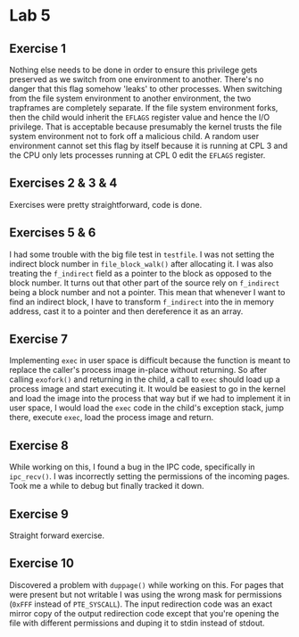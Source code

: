 # Lab 5

## Exercise 1

Nothing else needs to be done in order to ensure this privilege gets preserved as we switch from one environment to another. There's no danger that this flag somehow 'leaks' to other processes. When switching from the file system environment to another environment, the two trapframes are completely separate. If the file system environment forks, then the child would inherit the `EFLAGS` register value and hence the I/O privilege. That is acceptable because presumably the kernel trusts the file system environment not to fork off a malicious child. A random user environment cannot set this flag by itself because it is running at CPL 3 and the CPU only lets processes running at CPL 0 edit the `EFLAGS` register.

## Exercises 2 & 3 & 4

Exercises were pretty straightforward, code is done.

## Exercises 5 & 6

I had some trouble with the big file test in `testfile`. I was not setting the indirect block number in `file_block_walk()` after allocating it. I was also treating the `f_indirect` field as a pointer to the block as opposed to the block number. It turns out that other part of the source rely on `f_indirect` being a block number and not a pointer. This mean that whenever I want to find an indirect block, I have to transform `f_indirect` into the in memory address, cast it to a pointer and then dereference it as an array.

## Exercise 7

Implementing `exec` in user space is difficult because the function is meant to replace the caller's process image in-place without returning. So after calling `exofork()` and returning in the child, a call to `exec` should load up a process image and start executing it. It would be easiest to go in the kernel and load the image into the process that way but if we had to implement it in user space, I would load the `exec` code in the child's exception stack, jump there, execute `exec`, load the process image and return.

## Exercise 8

While working on this, I found a bug in the IPC code, specifically in `ipc_recv()`. I was incorrectly setting the permissions of the incoming pages. Took me a while to debug but finally tracked it down.

## Exercise 9

Straight forward exercise.

## Exercise 10

Discovered a problem with `duppage()` while working on this. For pages that were present but not writable I was using the wrong mask for permissions (`0xFFF` instead of `PTE_SYSCALL`). The input redirection code was an exact mirror copy of the output redirection code except that you're opening the file with different permissions and duping it to stdin instead of stdout.

